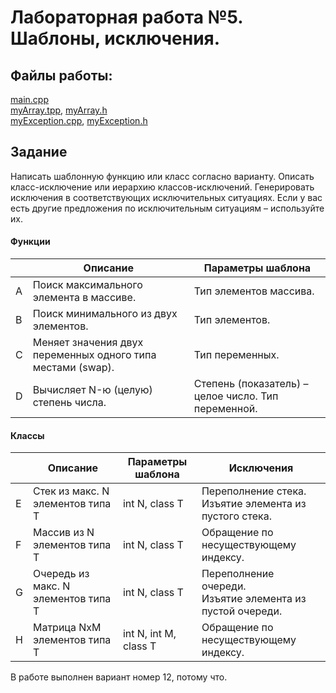 

# Лабораторная работа №5. Шаблоны, исключения.
## Файлы работы:
[main.cpp](https://github.com/nazzrrg/Programming-in-Cpp-Language-II/blob/master/Programming%20in%20C%2B%2B/lab5/main.cpp)<br>[myArray.tpp](https://github.com/nazzrrg/Programming-in-Cpp-Language-II/blob/master/Programming%20in%20C%2B%2B/lab5/myArray.tpp), [myArray.h](https://github.com/nazzrrg/Programming-in-Cpp-Language-II/blob/master/Programming%20in%20C%2B%2B/lab5/myArray.h)<br>[myException.cpp](https://github.com/nazzrrg/Programming-in-Cpp-Language-II/blob/master/Programming%20in%20C%2B%2B/lab5/myException.cpp), [myException.h](https://github.com/nazzrrg/Programming-in-Cpp-Language-II/blob/master/Programming%20in%20C%2B%2B/lab5/myException.h)
## Задание

Написать шаблонную функцию или класс согласно варианту.
Описать класс-исключение или иерархию классов-исключений. Генерировать исключения в соответствующих исключительных ситуациях. Если у вас есть другие предложения по исключительным ситуациям – используйте их.

#### Функции
||Описание|Параметры шаблона|
|---|---|---|
|A|Поиск максимального элемента в массиве.|Тип элементов массива.|
|B|Поиск минимального из двух элементов.|Тип элементов.|
|C|Меняет значения двух переменных одного типа местами (swap).|Тип переменных.|
|D|Вычисляет N-ю (целую) степень числа.|Степень (показатель) – целое число. Тип переменной.|

#### Классы
||Описание|Параметры шаблона|Исключения|
|---|---|---|---|
|E|Стек из макс. N элементов типа T|int N, class T|Переполнение стека.<br>Изъятие элемента из пустого стека.|
|F|Массив из N элементов типа T|int N, class T|Обращение по несуществующему индексу.|
|G|Очередь из макс. N элементов типа T|int N, class T|Переполнение очереди.<br>Изъятие элемента из пустой очереди.|
|H|Матрица NxM элементов типа T|int N, int M, class T|Обращение по несуществующему индексу.|

В работе выполнен вариант номер 12, потому что. 

